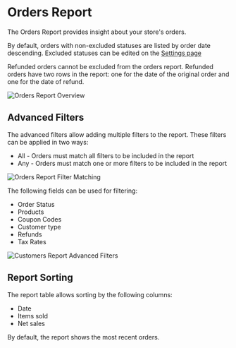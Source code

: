 # Orders Report

The Orders Report provides insight about your store's orders.

By default, orders with non-excluded statuses are listed by order date descending. Excluded statuses can be edited on the [Settings page](https://github.com/poocommerce/poocommerce/blob/trunk/plugins/poocommerce/client/admin/docs/poocommerce.com/analytics-settings.md#excluded-statuses)

Refunded orders cannot be excluded from the orders report. Refunded orders have two rows in the report: one for the date of the original order and one for the date of refund.

![Orders Report Overview](images/analytics-orders-report.png)

## Advanced Filters

The advanced filters allow adding multiple filters to the report. These filters can be applied in two ways:

- All - Orders must match all filters to be included in the report
- Any - Orders must match one or more filters to be included in the report

![Orders Report Filter Matching](images/analytics-orders-filter-match.png)

The following fields can be used for filtering:

- Order Status
- Products
- Coupon Codes
- Customer type
- Refunds
- Tax Rates

![Customers Report Advanced Filters](images/analytics-orders-report-advanced-filters.png)

## Report Sorting

The report table allows sorting by the following columns:

- Date
- Items sold
- Net sales

By default, the report shows the most recent orders.
